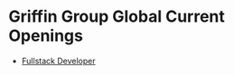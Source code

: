 # Griffin Group Global Current Openings

* [Fullstack Developer][fullstack]

[fullstack]: current/fullstack.md

